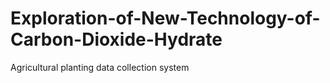 # Exploration-of-New-Technology-of-Carbon-Dioxide-Hydrate
Agricultural planting data collection system
